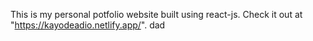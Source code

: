 This is my personal potfolio website built using react-js.
Check it out at "https://kayodeadio.netlify.app/".
dad
